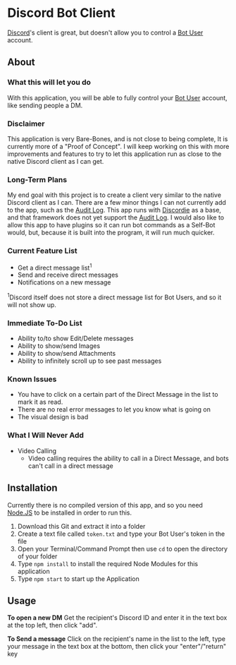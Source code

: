# Discord Bot Client

[Discord]'s client is great, but doesn't allow you to control a [Bot User] account.

## About

### What this will let you do

With this application, you will be able to fully control your [Bot User] account, like sending people a DM.

### Disclaimer

This application is very Bare-Bones, and is not close to being complete, It is currently more of a "Proof of Concept".  I will keep working on this with more improvements and features to try to let this application run as close to the native Discord client as I can get.

### Long-Term Plans

My end goal with this project is to create a client very similar to the native Discord client as I can.  There are a few minor things I can not currently add to the app, such as the [Audit Log].  This app runs with [Discordie] as a base, and that framework does not yet support the [Audit Log].  I would also like to allow this app to have plugins so it can run bot commands as a Self-Bot would, but, because it is built into the program, it will run much quicker.

### Current Feature List

* Get a direct message list<sup>1</sup>
* Send and receive direct messages
* Notifications on a new message

<sup>1</sup>Discord itself does not store a direct message list for Bot Users, and so it will not show up.

### Immediate To-Do List

* Ability to/to show Edit/Delete messages
* Ability to show/send Images
* Ability to show/send Attachments
* Ability to infinitely scroll up to see past messages

### Known Issues

* You have to click on a certain part of the Direct Message in the list to mark it as read.
* There are no real error messages to let you know what is going on
* The visual design is bad

### What I Will Never Add

* Video Calling
  * Video calling requires the ability to call in a Direct Message, and bots can't call in a direct message

## Installation

Currently there is no compiled version of this app, and so you need [Node.JS] to be installed in order to run this.

1. Download this Git and extract it into a folder
2. Create a text file called `token.txt` and type your Bot User's token in the file
3. Open your Terminal/Command Prompt then use `cd` to open the directory of your folder
4. Type `npm install` to install the required Node Modules for this application
5. Type `npm start` to start up the Application

## Usage

**To open a new DM**
Get the recipient's Discord ID and enter it in the text box at the top left, then click "add".

**To Send a message**
Click on the recipient's name in the list to the left, type your message in the text box at the bottom, then click your "enter"/"return" key

[Discord]: https://discordapp.com
[Bot User]: https://discordapp.com/developers/docs/topics/oauth2#bot-vs-user-accounts
[Audit Log]: https://blog.discordapp.com/5-3-17-change-log-a9239d5321dd
[Discordie]: https://qeled.github.io/discordie/
[Node.JS]: https://nodejs.org/en/
